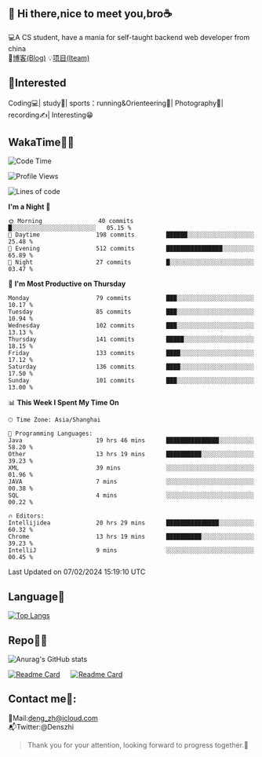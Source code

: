 👋 Hi there,nice to meet you,bro☕
---
💻A CS student, have a mania for self-taught backend web developer from china   
📌[博客(Blog)](https://github.com/HealUP/MyBlog)
💡[项目(Iteam)](https://healup.github.io/)

 <!-- waka-box start -->
 <!-- waka-box end -->
 
🧲**Interested**
--
Coding💻| study📖| sports：running&Orienteering🏃‍| Photography📸| recording✍️| Interesting😁

WakaTime👨‍💻
---
<!--START_SECTION:waka-->
![Code Time](http://img.shields.io/badge/Code%20Time-651%20hrs%2022%20mins-blue)

![Profile Views](http://img.shields.io/badge/Profile%20Views-1-blue)

![Lines of code](https://img.shields.io/badge/From%20Hello%20World%20I%27ve%20Written-205.0%20thousand%20lines%20of%20code-blue)

**I'm a Night 🦉** 

```text
🌞 Morning                40 commits          █░░░░░░░░░░░░░░░░░░░░░░░░   05.15 % 
🌆 Daytime                198 commits         ██████░░░░░░░░░░░░░░░░░░░   25.48 % 
🌃 Evening                512 commits         ████████████████░░░░░░░░░   65.89 % 
🌙 Night                  27 commits          █░░░░░░░░░░░░░░░░░░░░░░░░   03.47 % 
```
📅 **I'm Most Productive on Thursday** 

```text
Monday                   79 commits          ███░░░░░░░░░░░░░░░░░░░░░░   10.17 % 
Tuesday                  85 commits          ███░░░░░░░░░░░░░░░░░░░░░░   10.94 % 
Wednesday                102 commits         ███░░░░░░░░░░░░░░░░░░░░░░   13.13 % 
Thursday                 141 commits         █████░░░░░░░░░░░░░░░░░░░░   18.15 % 
Friday                   133 commits         ████░░░░░░░░░░░░░░░░░░░░░   17.12 % 
Saturday                 136 commits         ████░░░░░░░░░░░░░░░░░░░░░   17.50 % 
Sunday                   101 commits         ███░░░░░░░░░░░░░░░░░░░░░░   13.00 % 
```


📊 **This Week I Spent My Time On** 

```text
🕑︎ Time Zone: Asia/Shanghai

💬 Programming Languages: 
Java                     19 hrs 46 mins      ███████████████░░░░░░░░░░   58.20 % 
Other                    13 hrs 19 mins      ██████████░░░░░░░░░░░░░░░   39.23 % 
XML                      39 mins             ░░░░░░░░░░░░░░░░░░░░░░░░░   01.96 % 
JAVA                     7 mins              ░░░░░░░░░░░░░░░░░░░░░░░░░   00.38 % 
SQL                      4 mins              ░░░░░░░░░░░░░░░░░░░░░░░░░   00.22 % 

🔥 Editors: 
Intellijidea             20 hrs 29 mins      ███████████████░░░░░░░░░░   60.32 % 
Chrome                   13 hrs 19 mins      ██████████░░░░░░░░░░░░░░░   39.23 % 
IntelliJ                 9 mins              ░░░░░░░░░░░░░░░░░░░░░░░░░   00.45 % 
```


 Last Updated on 07/02/2024 15:19:10 UTC
<!--END_SECTION:waka-->

Language🚀
---
[![Top Langs](https://github-readme-stats.vercel.app/api/top-langs/?username=HealUP&layout=compact&hide_border=true)](https://github.com/HealUP)

Repo🧑‍💻
---
![Anurag's GitHub stats](https://github-readme-stats.vercel.app/api?username=HealUP&count_private=true&show_icons=true&theme=gruvbox&hide_border=true) 

[![Readme Card](https://github-readme-stats.vercel.app/api/pin/?username=HealUP&repo=InternetEy&theme=transparent)](https://github.com/HealUP/InternetEy) &emsp;
[![Readme Card](https://github-readme-stats.vercel.app/api/pin/?username=HealUP&repo=CampusExperience&theme=transparent)](https://github.com/HealUP/CampusExperience)


Contact me📱:
---
📮Mail:deng_zh@icloud.com  
📬Twitter:@Denszhi  

> Thank you for your attention, looking forward to progress together.🎉
